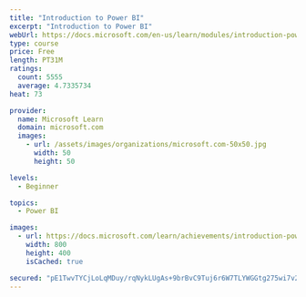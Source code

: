 ```yaml
---
title: "Introduction to Power BI"
excerpt: "Introduction to Power BI"
webUrl: https://docs.microsoft.com/en-us/learn/modules/introduction-power-bi/
type: course
price: Free
length: PT31M
ratings:
  count: 5555
  average: 4.7335734
heat: 73

provider:
  name: Microsoft Learn
  domain: microsoft.com
  images:
    - url: /assets/images/organizations/microsoft.com-50x50.jpg
      width: 50
      height: 50

levels:
  - Beginner

topics:
  - Power BI

images:
  - url: https://docs.microsoft.com/learn/achievements/introduction-power-bi-social.png
    width: 800
    height: 400
    isCached: true

secured: "pE1TwvTYCjLoLqMDuy/rqNykLUgAs+9brBvC9Tuj6r6W7TLYWGGtg275wi7v2CWtU1It4R8D2eyw0QCOw3jmg1wqzp8jVkIJ0ch/dIoHeAwYxTyh8eJXOn9xcH5ZzzNxyAhNk+hH+Tax6sW65F/ORh0J1SFmoa2Cjl/ZKGK8jJKls+TkgfiGe+X9XkVs+97cLzsIZF3v67GLj/Aq/tPi9Gz6IXUL6dIRpogsiYQLwyjhwrP42D1hchG4021gN3oBFOohvtd3DeiR4j1W8ULRINej/sqmf+/s7eZTxuqQ07V6n+j+aQqOYb4nQXYLdumk9NnFNhfChnc2CJxcRC8GsZKOsyuvk7M4NHd4Pmf4XkOQhTs1hvwSneRVOs50hhlyqdk8VCSxoOiXg/tjc9Ro08vvbYbx1LLWu2AIroVohl4=;t0hcOSzKIrC3dB9WEuNxeA=="
---
```


